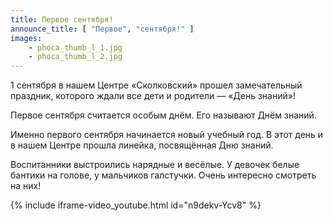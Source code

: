 ```yaml
---
title: Первое сентября!
announce_title: [ "Первое", "сентября!" ]
images:
    - phoca_thumb_l_1.jpg
    - phoca_thumb_l_2.jpg
---
```


1 сентября в нашем Центре «Сколковский» прошел замечательный праздник, которого ждали все дети и родители — «День знаний»!

<!--more-->
Первое сентября считается особым днём. Его называют Днём знаний.

Именно первого сентября начинается новый учебный год. В этот день и в нашем Центре прошла линейка, посвящённая Дню знаний.

Воспитанники выстроились нарядные и весёлые. У девочек белые бантики на голове, у мальчиков галстучки. Очень интересно смотреть на них!

{% include iframe-video_youtube.html id="n9dekv-Ycv8" %}
